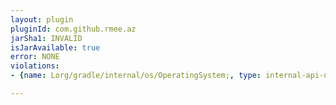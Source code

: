```yaml
---
layout: plugin
pluginId: com.github.rmee.az
jarSha1: INVALID
isJarAvailable: true
error: NONE
violations:
- {name: Lorg/gradle/internal/os/OperatingSystem;, type: internal-api-usage}

---
```

